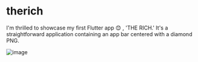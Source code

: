 # therich
I'm thrilled to showcase my first Flutter app 😊 , 'THE RICH.' It's a straightforward application containing an app bar centered with a diamond PNG.

![image](https://github.com/hari-prasath13/therich/assets/91144740/ba4417a6-9216-4a64-add9-25f5fc4610c0)
